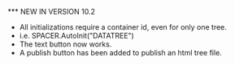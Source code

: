 *** NEW IN VERSION 10.2
- All initializations require a container id, even for only one tree.
- i.e. SPACER.AutoInit("DATATREE")
- The text button now works.
- A publish button has been added to publish an html tree file.